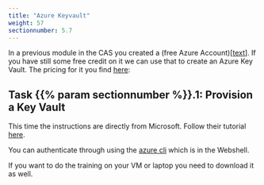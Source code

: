 ```yaml
---
title: "Azure Keyvault"
weight: 57
sectionnumber: 5.7
---
```



In a previous module in the CAS you created a (free Azure Account)[[text](https://azure.microsoft.com/en-us/pricing/purchase-options/azure-account)].
If you have still some free credit on it we can use that to create an Azure Key Vault. The pricing for it you find [here](https://azure.microsoft.com/en-us/pricing/details/key-vault/):

## Task {{% param sectionnumber %}}.1: Provision a Key Vault

This time the instructions are directly from Microsoft. Follow their tutorial [here](https://learn.microsoft.com/en-us/azure/key-vault/keys/quick-create-terraform?tabs=azure-cli).

You can authenticate through using the [azure cli](https://registry.terraform.io/providers/hashicorp/azurerm/latest/docs/guides/azure_cli) which is in the Webshell.

If you want to do the training on your VM or laptop you need to download it as well.
